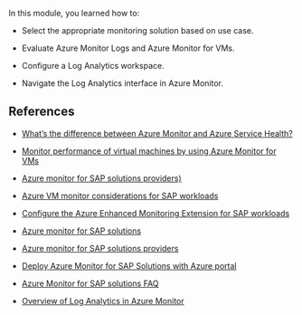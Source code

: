 

In this module, you learned how to:

- Select the appropriate monitoring solution based on use case.

- Evaluate Azure Monitor Logs and Azure Monitor for VMs.

- Configure a Log Analytics workspace.

- Navigate the Log Analytics interface in Azure Monitor.

## References

- [What’s the difference between Azure Monitor and Azure Service Health?](https://azure.microsoft.com/blog/what-s-the-difference-between-azure-monitor-and-azure-service-health/)

- [Monitor performance of virtual machines by using Azure Monitor for VMs](/learn/modules/monitor-performance-using-azure-monitor-for-vms/)

- [Azure monitor for SAP solutions providers)](/azure/virtual-machines/workloads/sap/azure-monitor-providers)

- [Azure VM monitor considerations for SAP workloads](/learn/modules/plan-implement-sap-solutions/5-azure-vm-monitor-considerations-sap-workloads)

- [Configure the Azure Enhanced Monitoring Extension for SAP workloads](/learn/modules/implement-azure-vm-based-sap-solutions/6-configure-azure-enhanced-monitor-extension-sap-workloads)

- [Azure monitor for SAP solutions](/azure/virtual-machines/workloads/sap/azure-monitor-overview)

- [Azure monitor for SAP solutions providers](/azure/virtual-machines/workloads/sap/azure-monitor-providers)

- [Deploy Azure Monitor for SAP Solutions with Azure portal](/azure/virtual-machines/workloads/sap/azure-monitor-sap-quickstart)

- [Azure Monitor for SAP solutions FAQ](/azure/virtual-machines/workloads/sap/azure-monitor-faq)

- [Overview of Log Analytics in Azure Monitor](/azure/azure-monitor/logs/log-analytics-overview)  
